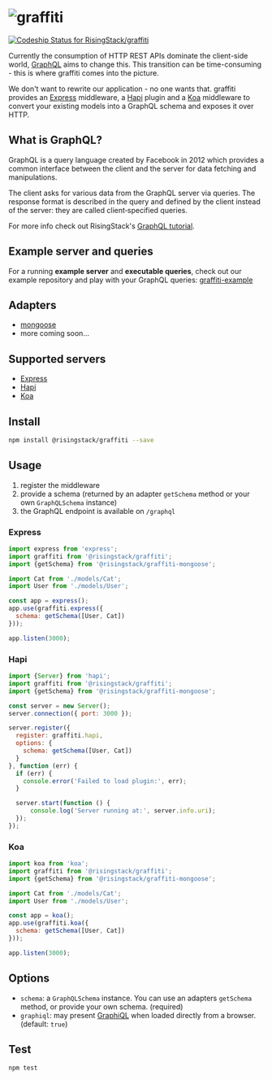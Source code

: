 # ![graffiti](https://cloud.githubusercontent.com/assets/1764512/8900273/9ed758dc-343e-11e5-95ba-e82f876cf52d.png)

[ ![Codeship Status for RisingStack/graffiti](https://codeship.com/projects/0c4fb010-5969-0133-8c37-4255fd5efb39/status?branch=master)](https://codeship.com/projects/110029)

Currently the consumption of HTTP REST APIs dominate the client-side world,
[GraphQL](https://github.com/facebook/graphql) aims to change this.
This transition can be time-consuming - this is where graffiti comes into the picture.

We don't want to rewrite our application - no one wants that.
graffiti provides an [Express](http://expressjs.com) middleware, a [Hapi](http://hapijs.com) plugin and a
[Koa](http://koajs.com) middleware to convert your existing models into a GraphQL schema and exposes it over HTTP.

## What is GraphQL?

GraphQL is a query language created by Facebook in 2012 which provides a common interface between the client and the server for data fetching and manipulations.

The client asks for various data from the GraphQL server via queries. The response format is described in the query and defined by the client instead of the server: they are called client‐specified queries.

For more info check out RisingStack's [GraphQL tutorial](https://blog.risingstack.com/graphql-overview-getting-started-with-graphql-and-nodejs/).

## Example server and queries

For a running **example server** and **executable queries**, check out our example repository and play with your GraphQL queries: [graffiti-example](https://github.com/RisingStack/graffiti-mongoose/tree/master/example)

## Adapters

* [mongoose](https://github.com/RisingStack/graffiti-mongoose)
* more coming soon...

## Supported servers

* [Express](https://github.com/RisingStack/graffiti#express)
* [Hapi](https://github.com/RisingStack/graffiti#hapi)
* [Koa](https://github.com/RisingStack/graffiti#koa)

## Install

```bash
npm install @risingstack/graffiti --save
```

## Usage

1. register the middleware
2. provide a schema (returned by an adapter `getSchema` method or your own `GraphQLSchema` instance)
3. the GraphQL endpoint is available on `/graphql`

### Express

```javascript
import express from 'express';
import graffiti from '@risingstack/graffiti';
import {getSchema} from '@risingstack/graffiti-mongoose';

import Cat from './models/Cat';
import User from './models/User';

const app = express();
app.use(graffiti.express({
  schema: getSchema([User, Cat])
}));

app.listen(3000);
```

### Hapi

```javascript
import {Server} from 'hapi';
import graffiti from '@risingstack/graffiti';
import {getSchema} from '@risingstack/graffiti-mongoose';

const server = new Server();
server.connection({ port: 3000 });

server.register({
  register: graffiti.hapi,
  options: {
    schema: getSchema([User, Cat])
  }
}, function (err) {
  if (err) {
    console.error('Failed to load plugin:', err);
  }

  server.start(function () {
      console.log('Server running at:', server.info.uri);
  });
});
```

### Koa

```javascript
import koa from 'koa';
import graffiti from '@risingstack/graffiti';
import {getSchema} from '@risingstack/graffiti-mongoose';

import Cat from './models/Cat';
import User from './models/User';

const app = koa();
app.use(graffiti.koa({
  schema: getSchema([User, Cat])
}));

app.listen(3000);
```

## Options

- `schema`: a `GraphQLSchema` instance. You can use an adapters `getSchema` method, or provide your own schema. (required)
- `graphiql`: may present [GraphiQL](https://github.com/graphql/graphiql) when loaded directly from a browser. (default: `true`)

## Test

```bash
npm test
```
